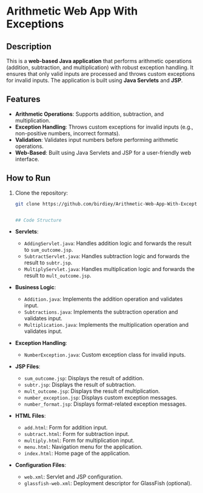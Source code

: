 # Arithmetic Web App With Exceptions

## Description
This is a **web-based Java application** that performs arithmetic operations (addition, subtraction, and multiplication) with robust exception handling. It ensures that only valid inputs are processed and throws custom exceptions for invalid inputs. The application is built using **Java Servlets** and **JSP**.

## Features
- **Arithmetic Operations**: Supports addition, subtraction, and multiplication.
- **Exception Handling**: Throws custom exceptions for invalid inputs (e.g., non-positive numbers, incorrect formats).
- **Validation**: Validates input numbers before performing arithmetic operations.
- **Web-Based**: Built using Java Servlets and JSP for a user-friendly web interface.

## How to Run
1. Clone the repository:
   ```bash
   git clone https://github.com/birdiey/Arithmetic-Web-App-With-Exceptions.git


   ## Code Structure
- **Servlets**:
  - `AddingServlet.java`: Handles addition logic and forwards the result to `sum_outcome.jsp`.
  - `SubtractServlet.java`: Handles subtraction logic and forwards the result to `subtr.jsp`.
  - `MultiplyServlet.java`: Handles multiplication logic and forwards the result to `mult_outcome.jsp`.

- **Business Logic**:
  - `Addition.java`: Implements the addition operation and validates input.
  - `Subtractions.java`: Implements the subtraction operation and validates input.
  - `Multiplication.java`: Implements the multiplication operation and validates input.

- **Exception Handling**:
  - `NumberException.java`: Custom exception class for invalid inputs.

- **JSP Files**:
  - `sum_outcome.jsp`: Displays the result of addition.
  - `subtr.jsp`: Displays the result of subtraction.
  - `mult_outcome.jsp`: Displays the result of multiplication.
  - `number_exception.jsp`: Displays custom exception messages.
  - `number_format.jsp`: Displays format-related exception messages.

- **HTML Files**:
  - `add.html`: Form for addition input.
  - `subtract.html`: Form for subtraction input.
  - `multiply.html`: Form for multiplication input.
  - `menu.html`: Navigation menu for the application.
  - `index.html`: Home page of the application.

- **Configuration Files**:
  - `web.xml`: Servlet and JSP configuration.
  - `glassfish-web.xml`: Deployment descriptor for GlassFish (optional).
